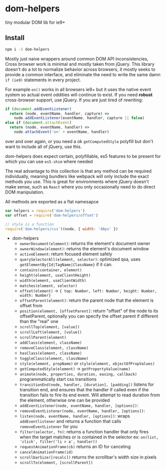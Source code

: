 ﻿# dom-helpers

tiny modular DOM lib for ie9+

## Install

```sh
npm i -S dom-helpers
```

Mostly just naive wrappers around common DOM API inconsistencies, Cross browser work is minimal and mostly taken from jQuery. This library doesn't do a lot to normalize behavior across browsers, it mostly seeks to provide a common interface, and eliminate the need to write the same damn `if (ie9)` statements in every project.

For example `on()` works in all browsers ie9+ but it uses the native event system so actual event oddities will continue to exist. If you need **robust** cross-browser support, use jQuery. If you are just tired of rewriting:

```js
if (document.addEventListener)
  return (node, eventName, handler, capture) =>
    node.addEventListener(eventName, handler, capture || false)
else if (document.attachEvent)
  return (node, eventName, handler) =>
    node.attachEvent('on' + eventName, handler)
```

over and over again, or you need a ok `getComputedStyle` polyfill but don't want to include all of jQuery, use this.

dom-helpers does expect certain, polyfillable, es5 features to be present for which you can use `es5-shim` where needed

The real advantage to this collection is that any method can be required individually, meaning bundlers like webpack will only include the exact methods you use. This is great for environments where jQuery doesn't make sense, such as `React` where you only occasionally need to do direct DOM manipulation.

All methods are exported as a flat namesapce

```js
var helpers = require('dom-helpers')
var offset = require('dom-helpers/offset')

// style is a function
require('dom-helpers/css')(node, { width: '40px' })
```

- dom-helpers
  - `ownerDocument(element)`: returns the element's document owner
  - `ownerWindow(element)`: returns the element's document window
  - `activeElement`: return focused element safely
  - `querySelectorAll(element, selector)`: optimized qsa, uses `getElementBy{Id|TagName|ClassName}` if it can.
  - `contains(container, element)`
  - `height(element, useClientHeight)`
  - `width(element, useClientWidth)`
  - `matches(element, selector)`
  - `offset(element)` -> `{ top: Number, left: Number, height: Number, width: Number}`
  - `offsetParent(element)`: return the parent node that the element is offset from
  - `position(element, [offsetParent]`: return "offset" of the node to its offsetParent, optionally you can specify the offset parent if different than the "real" one
  - `scrollTop(element, [value])`
  - `scrollLeft(element, [value])`
  - `scrollParent(element)`
  - `addClass(element, className)`
  - `removeClass(element, className)`
  - `hasClass(element, className)`
  - `toggleClass(element, className)`
  - `style(element, propName)` or `style(element, objectOfPropValues)`
  - `getComputedStyle(element)` -> `getPropertyValue(name)`
  - `animate(node, properties, duration, easing, callback)` programmatically start css transitions
  - `transitionEnd(node, handler, [duration], [padding])` listens for transition end, and ensures that the handler if called even if the transition fails to fire its end event. Will attempt to read duration from the element, otherwise one can be provided
  - `addEventListener(node, eventName, handler, [options])`:
  - `removeEventListener(node, eventName, handler, [options])`:
  - `listen(node, eventName, handler, [options])`: wraps `addEventlistener` and returns a function that calls `removeEventListener` for you
  - `filter(selector, fn)`: returns a function handler that only fires when the target matches or is contained in the selector ex: `on(list, 'click', filter('li > a', handler))`
  - `requestAnimationFrame(cb)` returns an ID for canceling
  - `cancelAnimationFrame(id)`
  - `scrollbarSize([recalc])` returns the scrollbar's width size in pixels
  - `scrollTo(element, [scrollParent])`

